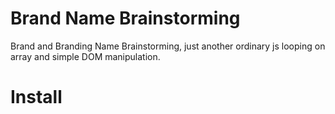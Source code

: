 # Brand Name Brainstorming
Brand and Branding Name Brainstorming, just another ordinary js looping on array and simple DOM manipulation.

# Install